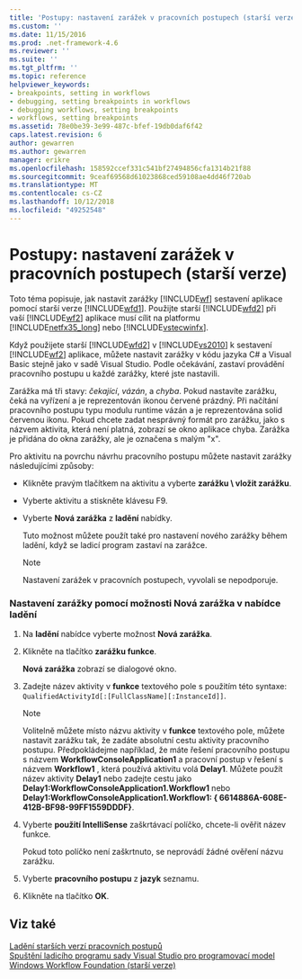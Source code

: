 ```yaml
---
title: 'Postupy: nastavení zarážek v pracovních postupech (starší verze) | Dokumentace Microsoftu'
ms.custom: ''
ms.date: 11/15/2016
ms.prod: .net-framework-4.6
ms.reviewer: ''
ms.suite: ''
ms.tgt_pltfrm: ''
ms.topic: reference
helpviewer_keywords:
- breakpoints, setting in workflows
- debugging, setting breakpoints in workflows
- debugging workflows, setting breakpoints
- workflows, setting breakpoints
ms.assetid: 78e0be39-3e99-487c-bfef-19db0daf6f42
caps.latest.revision: 6
author: gewarren
ms.author: gewarren
manager: erikre
ms.openlocfilehash: 158592ccef331c541bf27494856cfa1314b21f88
ms.sourcegitcommit: 9ceaf69568d61023868ced59108ae4dd46f720ab
ms.translationtype: MT
ms.contentlocale: cs-CZ
ms.lasthandoff: 10/12/2018
ms.locfileid: "49252548"
---
```

# <a name="how-to-set-breakpoints-in-workflows-legacy"></a>Postupy: nastavení zarážek v pracovních postupech (starší verze)
Toto téma popisuje, jak nastavit zarážky [!INCLUDE[wf](../includes/wf-md.md)] sestavení aplikace pomocí starší verze [!INCLUDE[wfd1](../includes/wfd1-md.md)]. Použijte starší [!INCLUDE[wfd2](../includes/wfd2-md.md)] při vaší [!INCLUDE[wf2](../includes/wf2-md.md)] aplikace musí cílit na platformu [!INCLUDE[netfx35_long](../includes/netfx35-long-md.md)] nebo [!INCLUDE[vstecwinfx](../includes/vstecwinfx-md.md)].  
  
 Když použijete starší [!INCLUDE[wfd2](../includes/wfd2-md.md)] v [!INCLUDE[vs2010](../includes/vs2010-md.md)] k sestavení [!INCLUDE[wf2](../includes/wf2-md.md)] aplikace, můžete nastavit zarážky v kódu jazyka C# a Visual Basic stejně jako v sadě Visual Studio. Podle očekávání, zastaví provádění pracovního postupu u každé zarážky, které jste nastavili.  
  
 Zarážka má tři stavy: *čekající*, *vázán*, a *chyba*. Pokud nastavíte zarážku, čeká na vyřízení a je reprezentován ikonou červené prázdný. Při načítání pracovního postupu typu modulu runtime vázán a je reprezentována solid červenou ikonu. Pokud chcete zadat nesprávný formát pro zarážku, jako s názvem aktivita, která není platná, zobrazí se okno aplikace chyba. Zarážka je přidána do okna zarážky, ale je označena s malým "x".  
  
 Pro aktivitu na povrchu návrhu pracovního postupu můžete nastavit zarážky následujícími způsoby:  
  
-   Klikněte pravým tlačítkem na aktivitu a vyberte **zarážku \ vložit zarážku**.  
  
-   Vyberte aktivitu a stiskněte klávesu F9.  
  
-   Vyberte **Nová zarážka** z **ladění** nabídky.  
  
     Tuto možnost můžete použít také pro nastavení nového zarážky během ladění, když se ladicí program zastaví na zarážce.  
  
    > [!NOTE]
    >  Nastavení zarážek v pracovních postupech, vyvolali se nepodporuje.  
  
### <a name="to-set-a-breakpoint-using-the-new-breakpoint-option-on-the-debug-menu"></a>Nastavení zarážky pomocí možnosti Nová zarážka v nabídce ladění  
  
1.  Na **ladění** nabídce vyberte možnost **Nová zarážka**.  
  
2.  Klikněte na tlačítko **zarážku funkce**.  
  
     **Nová zarážka** zobrazí se dialogové okno.  
  
3.  Zadejte název aktivity v **funkce** textového pole s použitím této syntaxe: `QualifiedActivityId[:[FullClassName][:InstanceId]]`.  
  
    > [!NOTE]
    >  Volitelně můžete místo názvu aktivity v **funkce** textového pole, můžete nastavit zarážku tak, že zadáte absolutní cestu aktivity pracovního postupu. Předpokládejme například, že máte řešení pracovního postupu s názvem **WorkflowConsoleApplication1** a pracovní postup v řešení s názvem **Workflow1** , která používá aktivitu volá **Delay1**. Můžete použít název aktivity **Delay1** nebo zadejte cestu jako **Delay1:WorkflowConsoleApplication1.Workflow1** nebo **Delay1:WorkflowConsoleApplication1.Workflow1: { 6614886A-608E-412B-BF98-99FF1559DDDF}**.  
  
4.  Vyberte **použití IntelliSense** zaškrtávací políčko, chcete-li ověřit název funkce.  
  
     Pokud toto políčko není zaškrtnuto, se neprovádí žádné ověření názvu zarážku.  
  
5.  Vyberte **pracovního postupu** z **jazyk** seznamu.  
  
6.  Klikněte na tlačítko **OK**.  
  
## <a name="see-also"></a>Viz také  
 [Ladění starších verzí pracovních postupů](../workflow-designer/debugging-legacy-workflows.md)   
 [Spuštění ladicího programu sady Visual Studio pro programovací model Windows Workflow Foundation (starší verze)](../workflow-designer/invoking-the-visual-studio-debugger-for-windows-workflow-foundation-legacy.md)